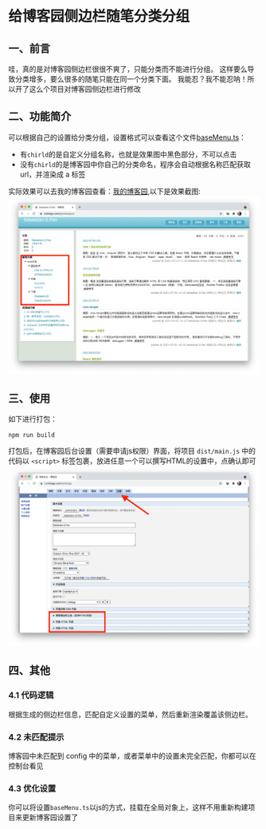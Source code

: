 # 给博客园侧边栏随笔分类分组

## 一、前言
哇，真的是对博客园侧边栏很很不爽了，只能分类而不能进行分组。
这样要么导致分类增多，要么很多的随笔只能在同一个分类下面。
我能忍？我不能忍呐！所以开了这么个项目对博客园侧边栏进行修改

## 二、功能简介
可以根据自己的设置给分类分组，设置格式可以查看这个文件[baseMenu.ts](./src/config/baseMenu.ts)：
+ 有`chirld`的是自定义分组名称，也就是效果图中黑色部分，不可以点击
+ 没有`chirld`的是博客园中你自己的分类命名，程序会自动根据名称匹配获取url，并渲染成 a 标签

实际效果可以去我的博客园查看：[我的博客园](https://www.cnblogs.com/panshaojun/),以下是效果截图:
![效果图](./doc/img/menu.png)

## 三、使用
如下进行打包：
```
npm run build
```
打包后，在博客园后台设置（需要申请js权限）界面，将项目 `dist/main.js` 中的代码以  `<script>` 标签包裹，放进任意一个可以撰写HTML的设置中，点确认即可
![效果图](./doc/img/setting.png)

## 四、其他
### 4.1 代码逻辑
根据生成的侧边栏信息，匹配自定义设置的菜单，然后重新渲染覆盖该侧边栏。

### 4.2 未匹配提示
博客园中未匹配到 config 中的菜单，或者菜单中的设置未完全匹配，你都可以在控制台看见

### 4.3 优化设置
你可以将设置`baseMenu.ts`以js的方式，挂载在全局对象上，这样不用重新构建项目来更新博客园设置了